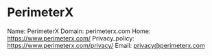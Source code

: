
# PerimeterX

Name: PerimeterX
Domain: perimeterx.com
Home: https://www.perimeterx.com/
Privacy_policy: https://www.perimeterx.com/privacy/
Email: privacy@perimeterx.com
